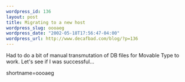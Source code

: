 ```yaml
--- 
wordpress_id: 136
layout: post
title: Migrating to a new host
wordpress_slug: oooaeg
wordpress_date: "2002-05-18T17:56:47-04:00"
wordpress_url: http://www.decafbad.com/blog/?p=136
---
```

<p>Had to do a bit of manual transmutation of DB files for Movable Type to work.  Let's see if I was successful...</p>
<!--more-->
shortname=oooaeg
